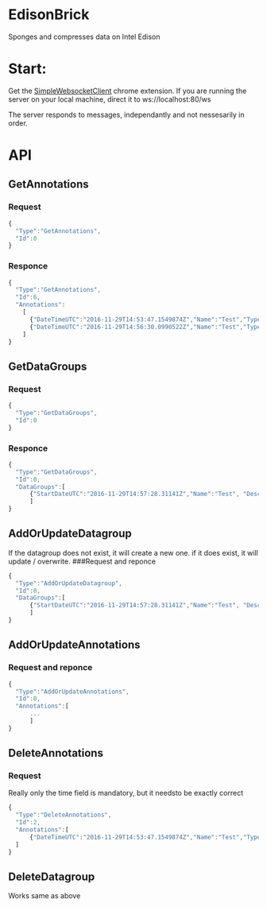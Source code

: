 # EdisonBrick
Sponges and compresses data on Intel Edison 

# Start:
Get the [SimpleWebsocketClient](https://chrome.google.com/webstore/detail/simple-websocket-client/pfdhoblngboilpfeibdedpjgfnlcodoo?hl=en) chrome extension.
If you are running the server on your local machine, direct it to
ws://localhost:80/ws

The server responds to messages, independantly and not nessesarily in order. 
# API
## GetAnnotations
### Request
```javascript
{
  "Type":"GetAnnotations",
  "Id":0
}
```
### Responce	
```javascript
{
  "Type":"GetAnnotations",
  "Id":6,
  "Annotations":
    [
      {"DateTimeUTC":"2016-11-29T14:53:47.1549874Z","Name":"Test","Type":"Test","Description":""},
      {"DateTimeUTC":"2016-11-29T14:56:30.0990522Z","Name":"Test","Type":"Test","Description":""}
    ]
}	
```

## GetDataGroups
### Request
```javascript
{
  "Type":"GetDataGroups",
  "Id":0
}
```
### Responce
```javascript
{
  "Type":"GetDataGroups",
  "Id":0,
  "DataGroups":[
      {"StartDateUTC":"2016-11-29T14:57:28.31141Z","Name":"Test", "Description":"Test"}
      ]
}
```

## AddOrUpdateDatagroup
If  the datagroup does not exist, it will create a new one. if it does exist, it will update / overwrite. 
###Request and reponce
```javascript
{
  "Type":"AddOrUpdateDatagroup",
  "Id":0,
  "DataGroups":[
      {"StartDateUTC":"2016-11-29T14:57:28.31141Z","Name":"Test", "Description":"Test"}
      ]
}
```

## AddOrUpdateAnnotations
### Request and reponce
```javascript
{
  "Type":"AddOrUpdateAnnotations",
  "Id":0,
  "Annotations":[
      ...
      ]
}
```

## DeleteAnnotations
### Request
Really only the time field is mandatory, but it needsto be exactly correct
```javascript
{
  "Type":"DeleteAnnotations",
  "Id":2,
  "Annotations":[
      {"DateTimeUTC":"2016-11-29T14:53:47.1549874Z","Name":"Test","Type":"Test","Description":""}
  ]
}
```

## DeleteDatagroup
Works same as above
